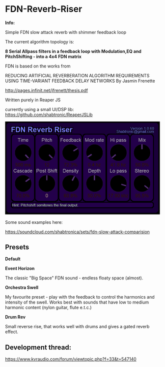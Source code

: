 # FDN-Reverb-Riser

**Info:**

Simple FDN slow attack reverb with shimmer feedback loop

The current algorithm topology is:

**8 Serial Allpass filters in a feedback loop with Modulation,EQ and PitchShifting - into a 4x4 FDN matrix**

FDN is based on the works from

REDUCING ARTIFICIAL REVERBERATION ALGORITHM REQUIREMENTS
USING TIME-VARIANT FEEDBACK DELAY NETWORKS
By
Jasmin Frenette 

http://pages.infinit.net/jfrenett/thesis.pdf

Written purely in Reaper JS

currently using a small UI/DSP lib: https://github.com/shabtronic/ReaperJSLib
 

![](./Images/FDN-Riser-CurrentVersion.png)


Some sound examples here:

https://soundcloud.com/shabtronica/sets/fdn-slow-attack-comparision



## Presets

**Default**

**Event Horizon**

The classic "Big Space" FDN sound - endless floaty space (almost).

**Orchestra Swell**

My favourite preset - play with the feedback to control the harmonics and intensity of the swell.
Works best with sounds that have low to medium harmonic content (nylon guitar, flute e.t.c.)

**Drum Rev**

Small reverse rise, that works well with drums and gives a gated reverb effect.




## Development thread:

https://www.kvraudio.com/forum/viewtopic.php?f=33&t=547140
